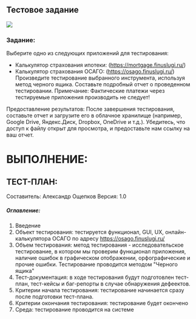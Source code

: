 ## Тестовое задание

![](https://img.hhcdn.ru/employer-logo/1916367.png)


### Задание: 

Выберите одно из следующих приложений для тестирования:
- Калькулятор страхования ипотеки: (https://mortgage.finuslugi.ru/)
- Калькулятор страхования ОСАГО: (https://osago.finuslugi.ru/)
Произведите тестирование выбранного инструмента, используя метод черного ящика.
Составьте подробный отчет о проведенном тестировании.
Примечание: Фактические платежи через тестируемые приложения производить не следует!

Предоставление результатов:
После завершения тестирования, составьте отчет и загрузите его в облачное хранилище (например, Google Drive, Яндекс.Диск, Dropbox, OneDrive и т.д.). 
Убедитесь, что доступ к файлу открыт для просмотра, и предоставьте нам ссылку на ваш отчет.

# ВЫПОЛНЕНИЕ:

## ТЕСТ-ПЛАН:

Составитель: Александр Ощепков
Версия: 1.0

##### Оглавление:
1. Введение
2. Объект тестирования: тестируется функционал, GUI, UX, онлайн-калькулятора ОСАГО по адресу https://osago.finuslugi.ru/
3. Объем тестирования: метод тестирования - исследовательское тестирование, в котором мы проверим функционал приложения, наличие ошибок в графическом отображении, орфографические и прочие ошибки. Тестирование проводится методом "Черного ящика"
4. Тест-документация: в ходе тестирования будут подготовлен тест-план, тест-кейсы и баг-репорты в случае обнаружения дефеектов.
5. Критерии начала тестирования: тестирование начинается сразу после подготовки тест-плана.
6. Критерии окончания тестирования: тестирование будет окончено
7. Среда: тестирование проводится на системе 

